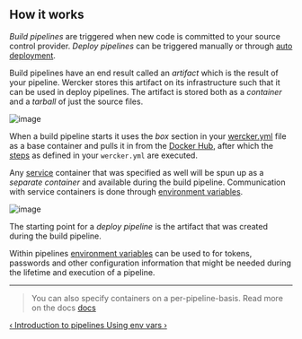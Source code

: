 ## How it works

*Build pipelines* are triggered when new code is committed to your source
control provider. *Deploy pipelines* can be triggered manually or through
[auto deployment](/docs/deploy/auto-deploy.html).

Build pipelines have an end result called an *artifact* which is the
result of your pipeline. Wercker stores this artifact on its
infrastructure such that it can be used in deploy pipelines. The
artifact is stored both as a *container* and a *tarball* of just the source
files.

![image](/images/pipeline-build.png)

When a build pipeline starts it uses the *box* section in your
[wercker.yml](/learn/wercker-yml/introduction.html) file as a base container and pulls it in from the
[Docker Hub](/learn/containers/docker-hub.html), after which the
[steps](/learn/steps/introduction.html) as defined in your `wercker.yml` are executed.

Any [service](/learn/wercker-yml/sections.html#services)
container that was specified as well will be spun up as a *separate
container* and available during the build pipeline. Communication with
service containers is done through [environment variables](/learn/containers/using-containers.html).

![image](/images/pipeline-service.png)

The starting point for a *deploy pipeline* is the artifact that was
created during the build pipeline.

Within pipelines [environment variables](/learn/pipelines/using-env-vars.html)
can be used to for tokens, passwords and other configuration information that
might be needed during the lifetime and execution of a pipeline.

- - -
> You can also specify containers on a per-pipeline-basis. Read more on the docs
> [docs](/docs/pipelines/per-pipeline-containers.html)

[&lsaquo; Introduction to pipelines ](/learn/pipelines/introduction.html "nav previous pipelines")
[Using env vars &rsaquo;](/learn/pipelines/using-env-vars.html "nav next pipelines")
